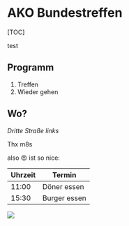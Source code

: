 # AKO Bundestreffen

[TOC]

test

## Programm

1. Treffen
2. Wieder gehen

## Wo?

_Dritte Straße links_

Thx m8s


also :heart_eyes: ist so nice:

|  Uhrzeit | Termin  |
| ------------ | ------------ |
| 11:00  | Döner essen  |
| 15:30  |  Burger essen |

![](/uploads/cd20541d797d3ec03e5e128f453a1a54.jpg)
